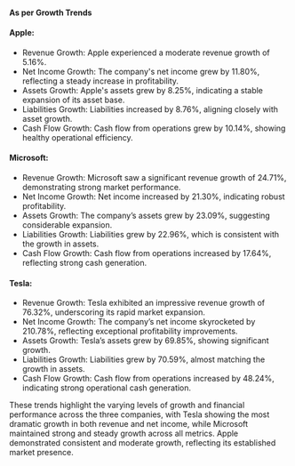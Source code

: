 #### As per Growth Trends

#### Apple:
* Revenue Growth: Apple experienced a moderate revenue growth of 5.16%.
* Net Income Growth: The company's net income grew by 11.80%, reflecting a steady increase in profitability.
* Assets Growth: Apple's assets grew by 8.25%, indicating a stable expansion of its asset base.
* Liabilities Growth: Liabilities increased by 8.76%, aligning closely with asset growth.
* Cash Flow Growth: Cash flow from operations grew by 10.14%, showing healthy operational efficiency.
#### Microsoft:
* Revenue Growth: Microsoft saw a significant revenue growth of 24.71%, demonstrating strong market performance.
* Net Income Growth: Net income increased by 21.30%, indicating robust profitability.
* Assets Growth: The company’s assets grew by 23.09%, suggesting considerable expansion.
* Liabilities Growth: Liabilities grew by 22.96%, which is consistent with the growth in assets.
* Cash Flow Growth: Cash flow from operations increased by 17.64%, reflecting strong cash generation.
#### Tesla:
* Revenue Growth: Tesla exhibited an impressive revenue growth of 76.32%, underscoring its rapid market expansion.
* Net Income Growth: The company’s net income skyrocketed by 210.78%, reflecting exceptional profitability improvements.
* Assets Growth: Tesla’s assets grew by 69.85%, showing significant growth.
* Liabilities Growth: Liabilities grew by 70.59%, almost matching the growth in assets.
* Cash Flow Growth: Cash flow from operations increased by 48.24%, indicating strong operational cash generation.

These trends highlight the varying levels of growth and financial performance across the three companies, with Tesla showing the most dramatic growth in both revenue and net income, while Microsoft maintained strong and steady growth across all metrics. Apple demonstrated consistent and moderate growth, reflecting its established market presence.